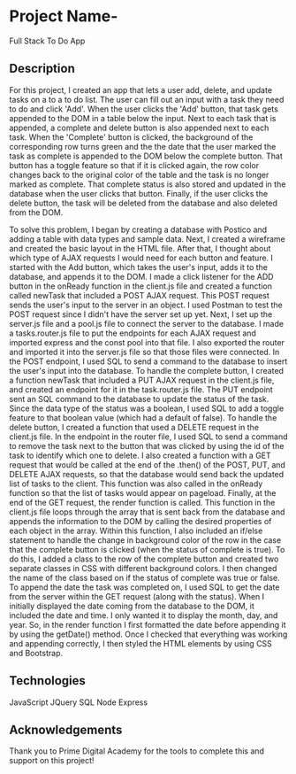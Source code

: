 # Project Name- 
Full Stack To Do App



## Description

For this project, I created an app that lets a user add, delete, and update tasks on a to a to do list. The user can fill out an input with a task they need to do and click 'Add'. When the user clicks the 'Add' button, that task gets appended to the DOM in a table below the input. Next to each task that is appended, a complete and delete button is also appended next to each task. When the 'Complete' button is clicked, the background of the corresponding row turns green and the the date that the user marked the task as complete is appended to the DOM below the complete button. That button has a toggle feature so that if it is clicked again, the row color changes back to the original color of the table and the task is no longer marked as complete. That complete status is also stored and updated in the database when the user clicks that button. Finally, if the user clicks the delete button, the task will be deleted from the database and also deleted from the DOM.

To solve this problem, I began by creating a database with Postico and adding a table with data types and sample data. Next, I created a wireframe and created the basic layout in the HTML file. After that, I thought about which type of AJAX requests I would need for each button and feature. I started with the Add button, which takes the user's input, adds it to the database, and appends it to the DOM. I made a click listener for the ADD button in the onReady function in the client.js file and created a function called newTask that included a POST AJAX request. This POST request sends the user's input to the server in an object. I used Postman to test the POST request since I didn't have the server set up yet. Next, I set up the server.js file and a pool.js file to connect the server to the database. I made a tasks.router.js file to put the endpoints for each AJAX request and imported express and the const pool into that file. I also exported the router and imported it into the server.js file so that those files were connected. In the POST endpoint, I used SQL to send a command to the database to insert the user's input into the database. To handle the complete button, I created a function newTask that included a PUT AJAX request in the client.js file, and created an endpoint for it in the task.router.js file. The PUT endpoint sent an SQL command to the database to update the status of the task. Since the data type of the status was a boolean, I used SQL to add a toggle feature to that boolean value (which had a default of false). To handle the delete button, I created a function that used a DELETE request in the client.js file. In the endpoint in the router file, I used SQL to send a command to remove the task next to the button that was clicked by using the id of the task to identify which one to delete. I also created a function with a GET request that would be called at the end of the .then() of the POST, PUT, and DELETE AJAX requests, so that the database would send back the updated list of tasks to the client. This function was also called in the onReady function so that the list of tasks would appear on pageload. Finally, at the end of the GET request, the render function is called. This function in the client.js file loops through the array that is sent back from the database and appends the information to the DOM by calling the desired properties of each object in the array. Within this function, I also included an if/else statement to handle the change in background color of the row in the case that the complete button is clicked (when the status of complete is true). To do this, I added a class to the row of the complete button and created two separate classes in CSS with different background colors. I then changed the name of the class based on if the status of complete was true or false. To append the date the task was completed on, I used SQL to get the date from the server within the GET request (along with the status). When I initially displayed the date coming from the database to the DOM, it included the date and time. I only wanted it to display the month, day, and year. So, in the render function I first formatted the date before appending it by using the getDate() method. Once I checked that everything was working and appending correctly, I then styled the HTML elements by using CSS and Bootstrap. 



## Technologies
JavaScript
JQuery
SQL
Node
Express

## Acknowledgements 

Thank you to Prime Digital Academy for the tools to complete this and support on this project!
